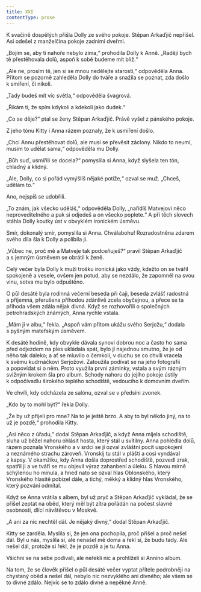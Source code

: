 ```yaml
---
title: XXI
contentType: prose
---
```


<section>

K svačině dospělých přišla Dolly ze svého pokoje. Stěpan Arkaďjič nepřišel. Asi odešel z manželčina pokoje zadními dveřmi.

„Bojím se, aby ti nahoře nebylo zima,“ prohodila Dolly k Anně. „Raději bych tě přestěhovala dolů, aspoň k sobě budeme mít blíž.“

„Ale ne, prosím tě, jen si se mnou nedělejte starosti,“ odpověděla Anna. Přitom se pozorně zahleděla Dolly do tváře a snažila se poznat, zda došlo k smíření, či nikoli.

„Tady budeš mít víc světla,“ odpověděla švagrová.

„Říkám ti, že spím kdykoli a kdekoli jako dudek.“

„Co se děje?“ ptal se ženy Stěpan Arkaďjič. Právě vyšel z pánského pokoje.

Z jeho tónu Kitty i Anna rázem poznaly, že k usmíření došlo.

„Chci Annu přestěhovat dolů, ale musí se převěsit záclony. Nikdo to neumí, musím to udělat sama,“ odpověděla mu Dolly.

„Bůh suď, usmířili se docela?“ pomyslila si Anna, když slyšela ten tón, chladný a klidný.

„Ale, Dolly, co si pořád vymýšlíš nějaké potíže,“ ozval se muž. „Chceš, udělám to.“

Ano, nejspíš se udobřili.

„To znám, jak všecko uděláš,“ odpověděla Dolly, „nařídíš Matvejovi něco neproveditelného a pak si odjedeš a on všecko poplete.“ A při těch slovech stáhla Dolly koutky úst v obvyklém ironickém úsměvu.

Smír, dokonalý smír, pomyslila si Anna. Chválabohu! Rozradostněna zdarem svého díla šla k Dolly a políbila ji.

„Vůbec ne, proč mě a Matveje tak podceňuješ?“ pravil Stěpan Arkaďjič a s jemným úsměvem se obrátil k ženě.

Celý večer byla Dolly k muži trošku ironická jako vždy, kdežto on se tvářil spokojeně a vesele, ovšem jen potud, aby se nezdálo, že zapomněl na svou vinu, sotva mu bylo odpuštěno.

O půl desáté byla rodinná večerní beseda při čaji, beseda zvlášť radostná a příjemná, přerušena příhodou zdánlivě zcela obyčejnou, a přece se ta příhoda všem zdála nějak divná. Když se rozhovořili o společných petrohradských známých, Anna rychle vstala.

„Mám ji v albu,“ řekla. „Aspoň vám přitom ukážu svého Serjožu,“ dodala s pyšným mateřským úsměvem.

K desáté hodině, kdy obvykle dávala synovi dobrou noc a často ho sama před odjezdem na ples ukládala spát, bylo jí najednou smutno, že je od něho tak daleko; a ať se mluvilo o čemkoli, v duchu se co chvíli vracela k svému kudrnáčkovi Serjožovi. Zatoužila podívat se na jeho fotografii a popovídat si o něm. Proto využila první záminky, vstala a svým rázným svižným krokem šla pro album. Schody nahoru do jejího pokoje ústily k odpočívadlu širokého teplého schodiště, vedoucího k domovním dveřím.

Ve chvíli, kdy odcházela ze salónu, ozval se v předsíni zvonek.

„Kdo by to mohl být?“ řekla Dolly.

„Že by už přijeli pro mne? Na to je ještě brzo. A aby to byl někdo jiný, na to už je pozdě,“ prohodila Kitty.

„Asi něco z úřadu,“ dodal Stěpan Arkaďjič, a když Anna míjela schodiště, sluha už běžel nahoru ohlásit hosta, který stál u svítilny. Anna pohlédla dolů, rázem poznala Vronského a v srdci se jí ozval zvláštní pocit uspokojení a neznámého strachu zároveň. Vronskij tu stál v plášti a cosi vyndával z kapsy. V okamžiku, kdy Anna došla doprostřed schodiště, pozvedl zrak, spatřil ji a ve tváři se mu objevil výraz zahanbení a úleku. S hlavou mírně schýlenou ho minula, a hned nato se ozval hlas Oblonského, který Vronského hlasitě pobízel dále, a tichý, měkký a klidný hlas Vronského, který pozvání odmítal.

Když se Anna vrátila s albem, byl už pryč a Stěpan Arkaďjič vykládal, že se přišel zeptat na oběd, který měl být zítra pořádán na počest slavné osobnosti, dlící návštěvou v Moskvě.

„A ani za nic nechtěl dál. Je nějaký divný,“ dodal Stěpan Arkaďjič.

Kitty se zarděla. Myslila si, že jen ona pochopila, proč přišel a proč nešel dál. Byl u nás, myslila si, ale nenašel mě doma a řekl si, že budu tady. Ale nešel dál, protože si řekl, že je pozdě a je tu Anna.

Všichni se na sebe podívali, ale neřekli nic a prohlíželi si Annino album.

Na tom, že se člověk přišel o půl desáté večer vyptat přítele podrobněji na chystaný oběd a nešel dál, nebylo nic nezvyklého ani divného; ale všem se to divné zdálo. Nejvíc se to zdálo divné a nepěkné Anně.

</section>
